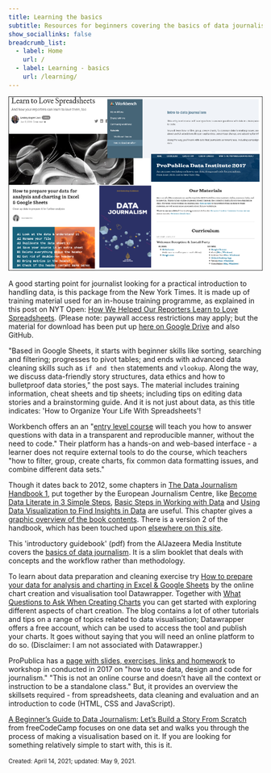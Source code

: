 ```yaml
---
title: Learning the basics
subtitle: Resources for beginners covering the basics of data journalism - spreadsheets, data cleaning and analysis and visualisation.
show_sociallinks: false
breadcrumb_list:
  - label: Home
    url: /
  - label: Learning - basics 
    url: /learning/
---
```

![Screenshot collage](/docs/assets/img/site/basics.png)

<i class="fas fa-angle-double-right"></i> A good starting point for journalist looking for a practical introduction to handling data, is this package from the New York Times. It is made up of training material used for an in-house training programme, as explained in this post on NYT Open: [How We Helped Our Reporters Learn to Love Spreadsheets](https://open.nytimes.com/how-we-helped-our-reporters-learn-to-love-spreadsheets-adc43a93b919). (Please note: paywall access restrictions may apply; but the material for download has been put up [here on Google Drive](https://drive.google.com/drive/u/3/folders/1ZS57_40tWuIB7tV4APVMmTZ-5PXDwX9w) and also GitHub.

"Based in Google Sheets, it starts with beginner skills like sorting, searching and filtering; progresses to pivot tables; and ends with advanced data cleaning skills such as <code>if and then</code> statements and <code>vlookup</code>. Along the way, we discuss data-friendly story structures, data ethics and how to bulletproof data stories," the post says. The material includes training information, cheat sheets and tip sheets; including tips on editing data stories and a brainstorming guide. And it is not just about data, as this title indicates: 'How to Organize Your Life With Spreadsheets'!

<i class="fas fa-angle-double-right"></i> Workbench offers an an "[entry level course](https://app.workbenchdata.com/courses/en/intro-to-data-journalism) will teach you how to answer questions with data in a transparent and reproducible manner, without the need to code." Their platform has a hands-on and web-based interface - a learner does not require external tools to do the course, which teachers "how to filter, group, create charts, fix common data formatting issues, and combine different data sets." 

<i class="fas fa-angle-double-right"></i> Though it dates back to 2012, some chapters in [The Data Journalism Handbook 1](https://datajournalism.com/read/handbook/one), put together by the European Journalism Centre, like [Become Data Literate in 3 Simple Steps](https://datajournalism.com/read/handbook/one/understanding-data/become-data-literate-in-3-simple-steps), [Basic Steps in Working with Data](https://datajournalism.com/read/handbook/one/understanding-data/basic-steps-in-working-with-data) and [Using Data Visualization to Find Insights in Data](https://datajournalism.com/read/handbook/one/understanding-data/using-data-visualization-to-find-insights-in-data) are useful. This chapter gives a [graphic overview of the book contents](https://datajournalism.com/read/handbook/one/front-matter/the-handbook-at-a-glance). There is a version 2 of the handbook, which has been touched upon [elsewhere on this site](/learning/basics).

<i class="fas fa-angle-double-right"></i> This 'introductory guidebook' (pdf) from the AlJazeera Media Institute covers the [basics of data journalism](https://institute.aljazeera.net/sites/default/files/2019/Data%20Journalism%20En%20-%20Web.pdf). It is a slim booklet that deals with concepts and the workflow rather than methodology.

<i class="fas fa-angle-double-right"></i> To learn about  data preparation and cleaning exercise try [How to prepare your data for analysis and charting in Excel & Google Sheets](https://blog.datawrapper.de/prepare-and-clean-up-data-for-data-visualization/) by the online chart creation and visualisation tool Datawrapper.  Together with [What Questions to Ask When Creating Charts](https://blog.datawrapper.de/better-charts/) you can get started with exploring different aspects of chart creation. The blog contains a lot of other tutorials and tips on a range of topics related to data visualisation; Datawrapper offers a free account, which can be used to access the tool and publish your charts. It goes without saying that you will need an online platform to do so. (Disclaimer: I am not associated with Datawrapper.)

<i class="fas fa-angle-double-right"></i> ProPublica has a [page with slides, exercises, links and homework](https://projects.propublica.org/graphics/data-institute-2017#) to workshop in conducted in 2017 on "how to use data, design and code for journalism." "This is not an online course and doesn’t have all the context or instruction to be a standalone class." But, it provides an overview the skillsets required - from spreadsheets, data cleaning and evaluation and an introduction to code (HTML, CSS and JavaScript).

<i class="fas fa-angle-double-right"></i> [A Beginner’s Guide to Data Journalism: Let’s Build a Story From Scratch](https://www.freecodecamp.org/news/data-journalism-isnt-for-the-select-let-s-work-out-a-story-together-from-scratch-dd85b3017f4a/) from freeCodeCamp  focuses on one data set and walks you through the process of making a visualisation based on it. If you are looking for something relatively simple to start with, this is it. 

<small>Created: April 14, 2021; updated: May 9, 2021.</small>
